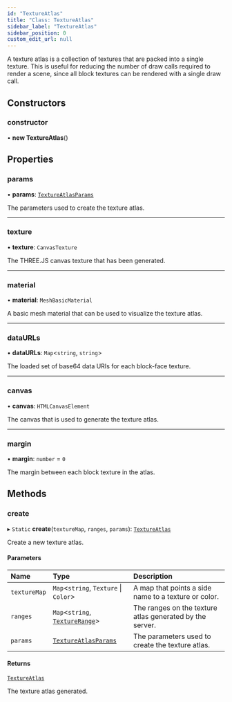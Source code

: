 ```yaml
---
id: "TextureAtlas"
title: "Class: TextureAtlas"
sidebar_label: "TextureAtlas"
sidebar_position: 0
custom_edit_url: null
---
```


A texture atlas is a collection of textures that are packed into a single texture.
This is useful for reducing the number of draw calls required to render a scene, since
all block textures can be rendered with a single draw call.

## Constructors

### constructor

• **new TextureAtlas**()

## Properties

### params

• **params**: [`TextureAtlasParams`](../modules.md#textureatlasparams-294)

The parameters used to create the texture atlas.

___

### texture

• **texture**: `CanvasTexture`

The THREE.JS canvas texture that has been generated.

___

### material

• **material**: `MeshBasicMaterial`

A basic mesh material that can be used to visualize the texture atlas.

___

### dataURLs

• **dataURLs**: `Map`<`string`, `string`\>

The loaded set of base64 data URIs for each block-face texture.

___

### canvas

• **canvas**: `HTMLCanvasElement`

The canvas that is used to generate the texture atlas.

___

### margin

• **margin**: `number` = `0`

The margin between each block texture in the atlas.

## Methods

### create

▸ `Static` **create**(`textureMap`, `ranges`, `params`): [`TextureAtlas`](TextureAtlas.md)

Create a new texture atlas.

#### Parameters

| Name | Type | Description |
| :------ | :------ | :------ |
| `textureMap` | `Map`<`string`, `Texture` \| `Color`\> | A map that points a side name to a texture or color. |
| `ranges` | `Map`<`string`, [`TextureRange`](../modules.md#texturerange-394)\> | The ranges on the texture atlas generated by the server. |
| `params` | [`TextureAtlasParams`](../modules.md#textureatlasparams-294) | The parameters used to create the texture atlas. |

#### Returns

[`TextureAtlas`](TextureAtlas.md)

The texture atlas generated.
